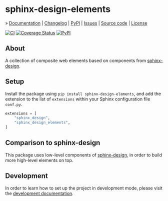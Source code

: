 # sphinx-design-elements

» [Documentation]
| [Changelog]
| [PyPI]
| [Issues]
| [Source code]
| [License]

[![CI][gha-badge]][gha-link]
[![Coverage Status][codecov-badge]][codecov-link]
[![PyPI][pypi-badge]][pypi-link]


## About

A collection of composite web elements based on components from [sphinx-design].


## Setup

Install the package using `pip install sphinx-design-elements`, and add the
extension to the list of `extensions` within your Sphinx configuration file
`conf.py`.

```python
extensions = [
    "sphinx_design",
    "sphinx_design_elements",
]
```

## Comparison to sphinx-design

This package uses low-level components of [sphinx-design], in order to build more
high-level elements on top.


## Development

In order to learn how to set up the project in development mode, please visit the
[development documentation].



[Changelog]: https://github.com/panodata/sphinx-design-elements/blob/main/CHANGES.md
[development documentation]: https://sphinx-design-elements.readthedocs.io/en/latest/sandbox.html
[Documentation]: https://sphinx-design-elements.readthedocs.io/
[Issues]: https://github.com/panodata/sphinx-design-elements/issues
[License]: https://github.com/panodata/sphinx-design-elements/blob/main/LICENSE
[PyPI]: https://pypi.org/project/sphinx-design-elements/
[Source code]: https://github.com/panodata/sphinx-design-elements
[sphinx-design]: https://sphinx-design.readthedocs.io/

[gha-badge]: https://github.com/panodata/sphinx-design-elements/actions/workflows/main.yml/badge.svg
[gha-link]: https://github.com/panodata/sphinx-design-elements/actions/workflows/main.yml
[codecov-badge]: https://codecov.io/gh/panodata/sphinx-design-elements/branch/main/graph/badge.svg
[codecov-link]: https://codecov.io/gh/panodata/sphinx-design-elements
[pypi-badge]: https://img.shields.io/pypi/v/sphinx-design-elements.svg
[pypi-link]: https://pypi.org/project/sphinx-design-elements

